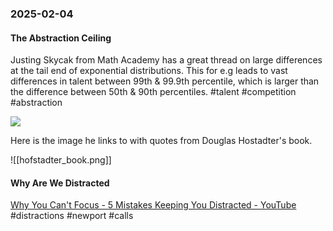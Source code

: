 ### 2025-02-04
#### The Abstraction Ceiling
Justing Skycak from Math Academy has a great thread on large differences at the tail end of exponential distributions. This for e.g leads to vast differences in talent between 99th & 99.9th percentile, which is larger than the difference between 50th & 90th percentiles. #talent #competition #abstraction

![](https://x.com/justinskycak/status/1886111134161481931)

Here is the image he links to with quotes from Douglas Hostadter's book.

![[hofstadter_book.png]]

#### Why Are We Distracted
[Why You Can't Focus - 5 Mistakes Keeping You Distracted - YouTube](https://www.youtube.com/watch?v=fjQ4ZPOCYEI) #distractions #newport #calls 
